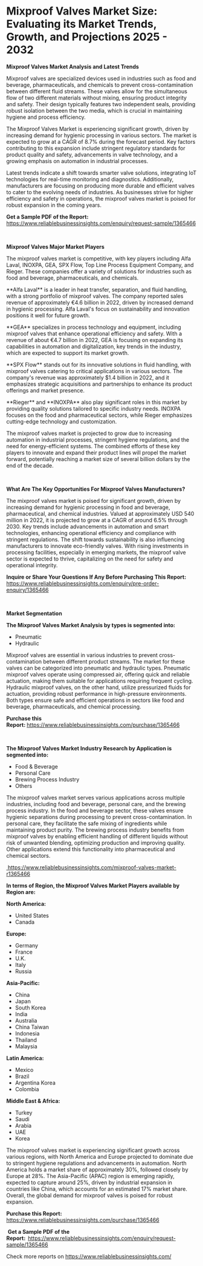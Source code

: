 <p><h1>Mixproof Valves Market Size: Evaluating its Market Trends, Growth, and Projections 2025 - 2032</h1></p><p><strong>Mixproof Valves Market Analysis and Latest Trends</strong></p>
<p><p>Mixproof valves are specialized devices used in industries such as food and beverage, pharmaceuticals, and chemicals to prevent cross-contamination between different fluid streams. These valves allow for the simultaneous flow of two different materials without mixing, ensuring product integrity and safety. Their design typically features two independent seals, providing robust isolation between the two media, which is crucial in maintaining hygiene and process efficiency.</p><p>The Mixproof Valves Market is experiencing significant growth, driven by increasing demand for hygienic processing in various sectors. The market is expected to grow at a CAGR of 8.7% during the forecast period. Key factors contributing to this expansion include stringent regulatory standards for product quality and safety, advancements in valve technology, and a growing emphasis on automation in industrial processes. </p><p>Latest trends indicate a shift towards smarter valve solutions, integrating IoT technologies for real-time monitoring and diagnostics. Additionally, manufacturers are focusing on producing more durable and efficient valves to cater to the evolving needs of industries. As businesses strive for higher efficiency and safety in operations, the mixproof valves market is poised for robust expansion in the coming years.</p></p>
<p><strong>Get a Sample PDF of the Report:&nbsp;</strong> <a href="https://www.reliablebusinessinsights.com/enquiry/request-sample/1365466?utm_campaign=2242&utm_medium=2&utm_source=Github&utm_content=ia&utm_term=22032025&utm_id=mixproof-valves">https://www.reliablebusinessinsights.com/enquiry/request-sample/1365466</a></p>
<p>&nbsp;</p>
<p><strong>Mixproof Valves Major Market Players</strong></p>
<p><p>The mixproof valves market is competitive, with key players including Alfa Laval, INOXPA, GEA, SPX Flow, Top Line Process Equipment Company, and Rieger. These companies offer a variety of solutions for industries such as food and beverage, pharmaceuticals, and chemicals.</p><p>**Alfa Laval** is a leader in heat transfer, separation, and fluid handling, with a strong portfolio of mixproof valves. The company reported sales revenue of approximately €4.6 billion in 2022, driven by increased demand in hygienic processing. Alfa Laval's focus on sustainability and innovation positions it well for future growth.</p><p>**GEA** specializes in process technology and equipment, including mixproof valves that enhance operational efficiency and safety. With a revenue of about €4.7 billion in 2022, GEA is focusing on expanding its capabilities in automation and digitalization, key trends in the industry, which are expected to support its market growth.</p><p>**SPX Flow** stands out for its innovative solutions in fluid handling, with mixproof valves catering to critical applications in various sectors. The company's revenue was approximately $1.4 billion in 2022, and it emphasizes strategic acquisitions and partnerships to enhance its product offerings and market presence.</p><p>**Rieger** and **INOXPA** also play significant roles in this market by providing quality solutions tailored to specific industry needs. INOXPA focuses on the food and pharmaceutical sectors, while Rieger emphasizes cutting-edge technology and customization.</p><p>The mixproof valves market is projected to grow due to increasing automation in industrial processes, stringent hygiene regulations, and the need for energy-efficient systems. The combined efforts of these key players to innovate and expand their product lines will propel the market forward, potentially reaching a market size of several billion dollars by the end of the decade.</p></p>
<p>&nbsp;</p>
<p><strong>What Are The Key Opportunities For Mixproof Valves Manufacturers?</strong></p>
<p><p>The mixproof valves market is poised for significant growth, driven by increasing demand for hygienic processing in food and beverage, pharmaceutical, and chemical industries. Valued at approximately USD 540 million in 2022, it is projected to grow at a CAGR of around 6.5% through 2030. Key trends include advancements in automation and smart technologies, enhancing operational efficiency and compliance with stringent regulations. The shift towards sustainability is also influencing manufacturers to innovate eco-friendly valves. With rising investments in processing facilities, especially in emerging markets, the mixproof valve sector is expected to thrive, capitalizing on the need for safety and operational integrity.</p></p>
<p><strong>Inquire or Share Your Questions If Any Before Purchasing This Report:</strong> <a href="https://www.reliablebusinessinsights.com/enquiry/pre-order-enquiry/1365466?utm_campaign=2242&utm_medium=2&utm_source=Github&utm_content=ia&utm_term=22032025&utm_id=mixproof-valves">https://www.reliablebusinessinsights.com/enquiry/pre-order-enquiry/1365466</a></p>
<p>&nbsp;</p>
<p><strong>Market Segmentation</strong></p>
<p><strong>The Mixproof Valves Market Analysis by types is segmented into:</strong></p>
<p><ul><li>Pneumatic</li><li>Hydraulic</li></ul></p>
<p><p>Mixproof valves are essential in various industries to prevent cross-contamination between different product streams. The market for these valves can be categorized into pneumatic and hydraulic types. Pneumatic mixproof valves operate using compressed air, offering quick and reliable actuation, making them suitable for applications requiring frequent cycling. Hydraulic mixproof valves, on the other hand, utilize pressurized fluids for actuation, providing robust performance in high-pressure environments. Both types ensure safe and efficient operations in sectors like food and beverage, pharmaceuticals, and chemical processing.</p></p>
<p><strong>Purchase this Report:&nbsp;</strong><a href="https://www.reliablebusinessinsights.com/purchase/1365466?utm_campaign=2242&utm_medium=2&utm_source=Github&utm_content=ia&utm_term=22032025&utm_id=mixproof-valves">https://www.reliablebusinessinsights.com/purchase/1365466</a></p>
<p>&nbsp;</p>
<p><strong>The Mixproof Valves Market Industry Research by Application is segmented into:</strong></p>
<p><ul><li>Food & Beverage</li><li>Personal Care</li><li>Brewing Process Industry</li><li>Others</li></ul></p>
<p><p>The mixproof valves market serves various applications across multiple industries, including food and beverage, personal care, and the brewing process industry. In the food and beverage sector, these valves ensure hygienic separations during processing to prevent cross-contamination. In personal care, they facilitate the safe mixing of ingredients while maintaining product purity. The brewing process industry benefits from mixproof valves by enabling efficient handling of different liquids without risk of unwanted blending, optimizing production and improving quality. Other applications extend this functionality into pharmaceutical and chemical sectors.</p></p>
<p><a href="https://www.reliablebusinessinsights.com/mixproof-valves-market-r1365466?utm_campaign=2242&utm_medium=2&utm_source=Github&utm_content=ia&utm_term=22032025&utm_id=mixproof-valves">&nbsp;https://www.reliablebusinessinsights.com/mixproof-valves-market-r1365466</a></p>
<p><strong>In terms of Region, the Mixproof Valves Market Players available by Region are:</strong></p>
<p>
    <p> <strong> North America: </strong>
        <ul>
            <li>United States</li>
            <li>Canada</li>
        </ul>
        </p> 
    <p> <strong> Europe: </strong>
        <ul>
            <li>Germany</li>
            <li>France</li>
            <li>U.K.</li>
            <li>Italy</li>
            <li>Russia</li>
        </ul>
        </p> 
    <p> <strong> Asia-Pacific: </strong>
        <ul>
            <li>China</li>
            <li>Japan</li>
            <li>South Korea</li>
            <li>India</li>
            <li>Australia</li>
            <li>China Taiwan</li>
            <li>Indonesia</li>
            <li>Thailand</li>
            <li>Malaysia</li>
        </ul>
        </p> 
    <p> <strong> Latin America: </strong>
        <ul>
            <li>Mexico</li>
            <li>Brazil</li>
            <li>Argentina Korea</li>
            <li>Colombia</li>
        </ul>
        </p> 
    <p> <strong> Middle East & Africa: </strong>
        <ul>
            <li>Turkey</li>
            <li>Saudi</li>
            <li>Arabia</li>
            <li>UAE</li>
            <li>Korea</li>
        </ul>
    </p>
    </p>
<p><p>The mixproof valves market is experiencing significant growth across various regions, with North America and Europe projected to dominate due to stringent hygiene regulations and advancements in automation. North America holds a market share of approximately 30%, followed closely by Europe at 28%. The Asia-Pacific (APAC) region is emerging rapidly, expected to capture around 25%, driven by industrial expansion in countries like China, which accounts for an estimated 17% market share. Overall, the global demand for mixproof valves is poised for robust expansion.</p></p>
<p><strong>Purchase this Report: </strong><a href="https://www.reliablebusinessinsights.com/purchase/1365466?utm_campaign=2242&utm_medium=2&utm_source=Github&utm_content=ia&utm_term=22032025&utm_id=mixproof-valves">https://www.reliablebusinessinsights.com/purchase/1365466</a></p>
<p>&nbsp;<strong>Get a Sample PDF of the Report:&nbsp;&nbsp;</strong><a href="https://www.reliablebusinessinsights.com/enquiry/request-sample/1365466?utm_campaign=2242&utm_medium=2&utm_source=Github&utm_content=ia&utm_term=22032025&utm_id=mixproof-valves">https://www.reliablebusinessinsights.com/enquiry/request-sample/1365466</a></p>
<p><strong></strong></p>
<p>Check more reports on <a href="https://www.reliablebusinessinsights.com/?utm_campaign=2242&utm_medium=2&utm_source=Github&utm_content=ia&utm_term=22032025&utm_id=mixproof-valves">https://www.reliablebusinessinsights.com/</a></p>